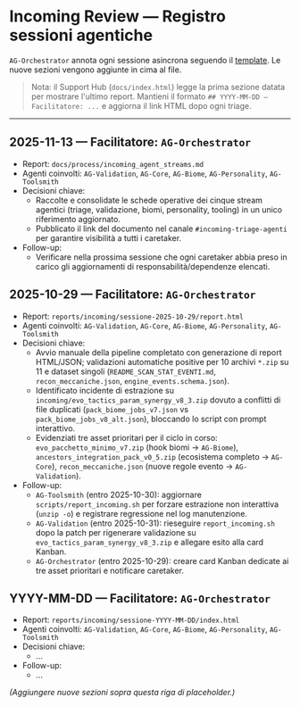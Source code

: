 # Incoming Review — Registro sessioni agentiche

`AG-Orchestrator` annota ogni sessione asincrona seguendo il [template](../templates/incoming_triage_meeting.md). Le nuove sezioni vengono aggiunte in cima al file.

> Nota: il Support Hub (`docs/index.html`) legge la prima sezione datata per mostrare l'ultimo report. Mantieni il formato `## YYYY-MM-DD — Facilitatore: ...` e aggiorna il link HTML dopo ogni triage.

---

## 2025-11-13 — Facilitatore: `AG-Orchestrator`
- Report: `docs/process/incoming_agent_streams.md`
- Agenti coinvolti: `AG-Validation`, `AG-Core`, `AG-Biome`, `AG-Personality`, `AG-Toolsmith`
- Decisioni chiave:
  - Raccolte e consolidate le schede operative dei cinque stream agentici (triage, validazione, biomi, personality, tooling) in un unico riferimento aggiornato.
  - Pubblicato il link del documento nel canale `#incoming-triage-agenti` per garantire visibilità a tutti i caretaker.
- Follow-up:
  - Verificare nella prossima sessione che ogni caretaker abbia preso in carico gli aggiornamenti di responsabilità/dependenze elencati.


## 2025-10-29 — Facilitatore: `AG-Orchestrator`
- Report: `reports/incoming/sessione-2025-10-29/report.html`
- Agenti coinvolti: `AG-Validation`, `AG-Core`, `AG-Biome`, `AG-Personality`, `AG-Toolsmith`
- Decisioni chiave:
  - Avvio manuale della pipeline completato con generazione di report HTML/JSON; validazioni automatiche positive per 10 archivi `*.zip` su 11 e dataset singoli (`README_SCAN_STAT_EVENTI.md`, `recon_meccaniche.json`, `engine_events.schema.json`).
  - Identificato incidente di estrazione su `incoming/evo_tactics_param_synergy_v8_3.zip` dovuto a conflitti di file duplicati (`pack_biome_jobs_v7.json` vs `pack_biome_jobs_v8_alt.json`), bloccando lo script con prompt interattivo.
  - Evidenziati tre asset prioritari per il ciclo in corso: `evo_pacchetto_minimo_v7.zip` (hook biomi → `AG-Biome`), `ancestors_integration_pack_v0_5.zip` (ecosistema completo → `AG-Core`), `recon_meccaniche.json` (nuove regole evento → `AG-Validation`).
- Follow-up:
  - `AG-Toolsmith` (entro 2025-10-30): aggiornare `scripts/report_incoming.sh` per forzare estrazione non interattiva (`unzip -o`) e registrare regressione nel log manutenzione.
  - `AG-Validation` (entro 2025-10-31): rieseguire `report_incoming.sh` dopo la patch per rigenerare validazione su `evo_tactics_param_synergy_v8_3.zip` e allegare esito alla card Kanban.
  - `AG-Orchestrator` (entro 2025-10-29): creare card Kanban dedicate ai tre asset prioritari e notificare caretaker.

## YYYY-MM-DD — Facilitatore: `AG-Orchestrator`
- Report: `reports/incoming/sessione-YYYY-MM-DD/index.html`
- Agenti coinvolti: `AG-Validation`, `AG-Core`, `AG-Biome`, `AG-Personality`, `AG-Toolsmith`
- Decisioni chiave:
  - ...
- Follow-up:
  - ...

*(Aggiungere nuove sezioni sopra questa riga di placeholder.)*
